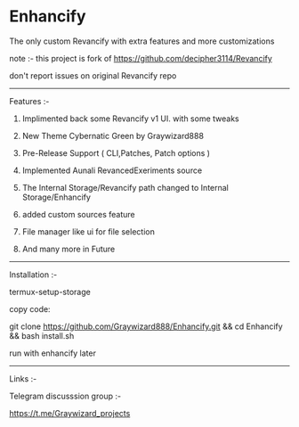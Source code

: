 # Enhancify
The only custom Revancify with extra features and more customizations

note :- this project is fork of https://github.com/decipher3114/Revancify

don't report issues on original Revancify repo

____________________________________
Features :- 
1) Implimented back some Revancify v1 UI. with some tweaks 

2) New Theme Cybernatic Green by Graywizard888
3) Pre-Release Support ( CLI,Patches, Patch options )
4) Implemented Aunali RevancedExeriments source
5) The Internal Storage/Revancify path changed to Internal Storage/Enhancify

6) added custom sources feature

7) File manager like ui for file selection

8) And many more in Future
____________________________________

Installation :-

termux-setup-storage

copy code:

git clone https://github.com/Graywizard888/Enhancify.git && cd Enhancify && bash install.sh 

run with enhancify later
____________________________________

Links :-

Telegram discusssion group :-

https://t.me/Graywizard_projects


